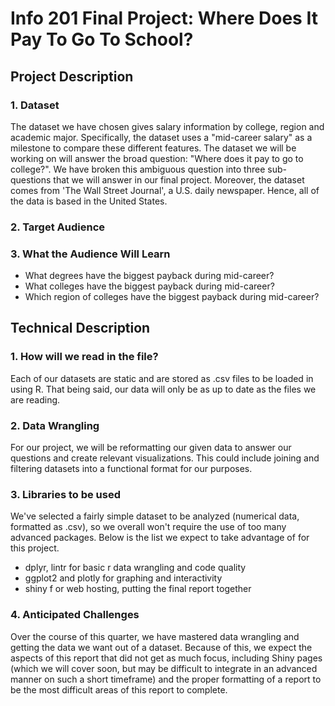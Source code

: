 # Info 201 Final Project: Where Does It Pay To Go To School?

## Project Description
### 1. Dataset
The dataset we have chosen gives salary information by college, region and academic major. Specifically, the dataset uses a "mid-career salary" as a milestone to compare these different features. The dataset we will be working on will answer the broad question: "Where does it pay to go to college?". We have broken this ambiguous question into three sub-questions that we will answer in our final project. Moreover, the dataset comes from 'The Wall Street Journal', a U.S. daily newspaper. Hence, all of the data is based in the United States.

### 2. Target Audience

### 3. What the Audience Will Learn
- What degrees have the biggest payback during mid-career?
- What colleges have the biggest payback during mid-career?
- Which region of colleges have the biggest payback during mid-career?

## Technical Description
### 1. How will we read in the file?
Each of our datasets are static and are stored as .csv files to be loaded in
using R. That being said, our data will only be as up to date as the files we
are reading.

### 2. Data Wrangling
For our project, we will be reformatting our given data to answer our
questions and create relevant visualizations. This could include joining and
filtering datasets into a functional format for our purposes.

### 3. Libraries to be used
We've selected a fairly simple dataset to be analyzed (numerical data, formatted as .csv), so we overall won't require the use of too many advanced packages. Below is the list we expect to take advantage of for this project.
- dplyr, lintr for basic r data wrangling and code quality
- ggplot2 and plotly for graphing and interactivity
- shiny f or web hosting, putting the final report together

### 4. Anticipated Challenges
Over the course of this quarter, we have mastered data wrangling and getting the data we want out of a dataset. Because of this, we expect the aspects of this report that did not get as much focus, including Shiny pages (which we will cover soon, but may be difficult to integrate in an advanced manner on such a short timeframe) and the proper formatting of a report to be the most difficult areas of this report to complete.
